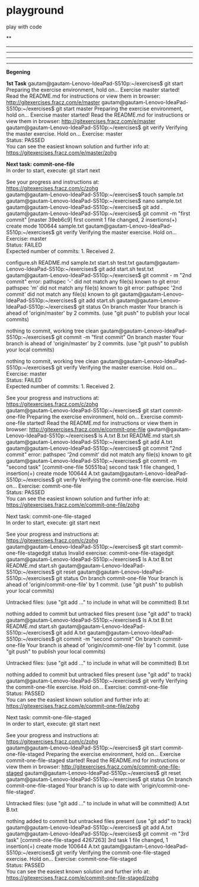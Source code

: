 # playground
play with code

**
****
*******
********
*********
******Begening******

****1st Task****
gautam@gautam-Lenovo-IdeaPad-S510p:~/exercises$ git start
Preparing the exercise environment, hold on...
Exercise master started!
Read the README.md for instructions or view them in browser:
http://gitexercises.fracz.com/e/master
gautam@gautam-Lenovo-IdeaPad-S510p:~/exercises$ git start master
Preparing the exercise environment, hold on...
Exercise master started!
Read the README.md for instructions or view them in browser:
http://gitexercises.fracz.com/e/master
gautam@gautam-Lenovo-IdeaPad-S510p:~/exercises$ git verify
Verifying the master exercise. Hold on...
Exercise: master        
Status: PASSED        
You can see the easiest known solution and further info at:        
https://gitexercises.fracz.com/e/master/zohg        



****Next task: commit-one-file****        
In order to start, execute: git start next        

See your progress and instructions at:        
https://gitexercises.fracz.com/c/zohg        
gautam@gautam-Lenovo-IdeaPad-S510p:~/exercises$ touch sample.txt
gautam@gautam-Lenovo-IdeaPad-S510p:~/exercises$ nano sample.txt
gautam@gautam-Lenovo-IdeaPad-S510p:~/exercises$ git add .
gautam@gautam-Lenovo-IdeaPad-S510p:~/exercises$ git commit -m "first commit"
[master 39eb6c9] first commit
 1 file changed, 2 insertions(+)
 create mode 100644 sample.txt
gautam@gautam-Lenovo-IdeaPad-S510p:~/exercises$ git verify
Verifying the master exercise. Hold on...
Exercise: master        
Status: FAILED        
Expected number of commits: 1. Received 2.        


configure.sh  README.md  sample.txt  start.sh  test.txt
gautam@gautam-Lenovo-IdeaPad-S510p:~/exercises$ git add start.sh test.txt 
gautam@gautam-Lenovo-IdeaPad-S510p:~/exercises$ git commit - m "2nd commit"
error: pathspec '-' did not match any file(s) known to git
error: pathspec 'm' did not match any file(s) known to git
error: pathspec '2nd commit' did not match any file(s) known to git
gautam@gautam-Lenovo-IdeaPad-S510p:~/exercises$ git add start.sh
gautam@gautam-Lenovo-IdeaPad-S510p:~/exercises$ git status
On branch master
Your branch is ahead of 'origin/master' by 2 commits.
  (use "git push" to publish your local commits)

nothing to commit, working tree clean
gautam@gautam-Lenovo-IdeaPad-S510p:~/exercises$ git commit -m "first commit"
On branch master
Your branch is ahead of 'origin/master' by 2 commits.
  (use "git push" to publish your local commits)

nothing to commit, working tree clean
gautam@gautam-Lenovo-IdeaPad-S510p:~/exercises$ git verify
Verifying the master exercise. Hold on...
Exercise: master        
Status: FAILED        
Expected number of commits: 1. Received 2.        

See your progress and instructions at:        
https://gitexercises.fracz.com/c/zohg        
gautam@gautam-Lenovo-IdeaPad-S510p:~/exercises$ git start commit-one-file
Preparing the exercise environment, hold on...
Exercise commit-one-file started!
Read the README.md for instructions or view them in browser:
http://gitexercises.fracz.com/e/commit-one-file
gautam@gautam-Lenovo-IdeaPad-S510p:~/exercises$ ls
A.txt  B.txt  README.md  start.sh
gautam@gautam-Lenovo-IdeaPad-S510p:~/exercises$ git add A.txt
gautam@gautam-Lenovo-IdeaPad-S510p:~/exercises$ git commit "2nd commit"
error: pathspec '2nd commit' did not match any file(s) known to git
gautam@gautam-Lenovo-IdeaPad-S510p:~/exercises$ git commit -m "second task"
[commit-one-file 50551ba] second task
 1 file changed, 1 insertion(+)
 create mode 100644 A.txt
gautam@gautam-Lenovo-IdeaPad-S510p:~/exercises$ git verify
Verifying the commit-one-file exercise. Hold on...
Exercise: commit-one-file        
Status: PASSED        
You can see the easiest known solution and further info at:        
https://gitexercises.fracz.com/e/commit-one-file/zohg        

Next task: commit-one-file-staged        
In order to start, execute: git start next        

See your progress and instructions at:        
https://gitexercises.fracz.com/c/zohg        
gautam@gautam-Lenovo-IdeaPad-S510p:~/exercises$ git start commit-one-file-stagedgit status
Invalid exercise: commit-one-file-stagedgit
gautam@gautam-Lenovo-IdeaPad-S510p:~/exercises$ ls
A.txt  B.txt  README.md  start.sh
gautam@gautam-Lenovo-IdeaPad-S510p:~/exercises$ git reset
gautam@gautam-Lenovo-IdeaPad-S510p:~/exercises$ git status
On branch commit-one-file
Your branch is ahead of 'origin/commit-one-file' by 1 commit.
  (use "git push" to publish your local commits)

Untracked files:
  (use "git add <file>..." to include in what will be committed)
	B.txt

nothing added to commit but untracked files present (use "git add" to track)
gautam@gautam-Lenovo-IdeaPad-S510p:~/exercises$ ls
A.txt  B.txt  README.md  start.sh
gautam@gautam-Lenovo-IdeaPad-S510p:~/exercises$ git add A.txt 
gautam@gautam-Lenovo-IdeaPad-S510p:~/exercises$ git commit -m "second commit"
On branch commit-one-file
Your branch is ahead of 'origin/commit-one-file' by 1 commit.
  (use "git push" to publish your local commits)

Untracked files:
  (use "git add <file>..." to include in what will be committed)
	B.txt

nothing added to commit but untracked files present (use "git add" to track)
gautam@gautam-Lenovo-IdeaPad-S510p:~/exercises$ git verify
Verifying the commit-one-file exercise. Hold on...
Exercise: commit-one-file        
Status: PASSED        
You can see the easiest known solution and further info at:        
https://gitexercises.fracz.com/e/commit-one-file/zohg        

Next task: commit-one-file-staged        
In order to start, execute: git start next        

See your progress and instructions at:        
https://gitexercises.fracz.com/c/zohg        
gautam@gautam-Lenovo-IdeaPad-S510p:~/exercises$ git start commit-one-file-staged
Preparing the exercise environment, hold on...
Exercise commit-one-file-staged started!
Read the README.md for instructions or view them in browser:
http://gitexercises.fracz.com/e/commit-one-file-staged
gautam@gautam-Lenovo-IdeaPad-S510p:~/exercises$ git reset
gautam@gautam-Lenovo-IdeaPad-S510p:~/exercises$ git status
On branch commit-one-file-staged
Your branch is up to date with 'origin/commit-one-file-staged'.

Untracked files:
  (use "git add <file>..." to include in what will be committed)
	A.txt
	B.txt

nothing added to commit but untracked files present (use "git add" to track)
gautam@gautam-Lenovo-IdeaPad-S510p:~/exercises$ git add A.txt
gautam@gautam-Lenovo-IdeaPad-S510p:~/exercises$ git commit -m "3rd task"
[commit-one-file-staged 4267263] 3rd task
 1 file changed, 1 insertion(+)
 create mode 100644 A.txt
gautam@gautam-Lenovo-IdeaPad-S510p:~/exercises$ git verify
Verifying the commit-one-file-staged exercise. Hold on...
Exercise: commit-one-file-staged        
Status: PASSED        
You can see the easiest known solution and further info at:        
https://gitexercises.fracz.com/e/commit-one-file-staged/zohg        

